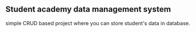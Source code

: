 ## Student academy data management system
simple CRUD based project where you can store student's data in database.
